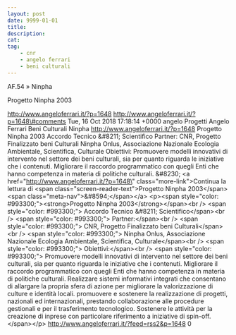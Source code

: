 ```yaml
---
layout: post
date: 9999-01-01
title:
description:
cat:
tag:
    - cnr
    - angelo ferrari
    - beni culturali
---
```

AF.54 » Ninpha

Progetto Ninpha 2003

http://www.angeloferrari.it/?p=1648 http://www.angeloferrari.it/?p=1648\#comments Tue, 16 Oct 2018 17:18:14 +0000 angelo Progetti Angelo Ferrari Beni Culturali Ninpha http://www.angeloferrari.it/?p=1648 Progetto Ninpha 2003 Accordo Tecnico &\#8211; Scientifico Partner: CNR, Progetto Finalizzato beni Culturali Ninpha Onlus, Associazione Nazionale Ecologia Ambientale, Scientifica, Culturale Obiettivi: Promuovere modelli innovativi di intervento nel settore dei beni culturali, sia per quanto riguarda le iniziative che i contenuti. Migliorare il raccordo programmatico con quegli Enti che hanno competenza in materia di politiche culturali. &\#8230; \<a href=\"http://www.angeloferrari.it/?p=1648\" class=\"more-link\"\>Continua la lettura di \<span class=\"screen-reader-text\"\>Progetto Ninpha 2003\</span\> \<span class=\"meta-nav\"\>&\#8594;\</span\>\</a\> \<p\>\<span style=\"color: \#993300;\"\>\<strong\>Progetto Ninpha 2003\</strong\>\</span\>\<br /\> \<span style=\"color: \#993300;\"\> Accordo Tecnico &\#8211; Scientifico\</span\>\<br /\> \<span style=\"color: \#993300;\"\> Partner:\</span\>\<br /\> \<span style=\"color: \#993300;\"\> CNR, Progetto Finalizzato beni Culturali\</span\>\<br /\> \<span style=\"color: \#993300;\"\> Ninpha Onlus, Associazione Nazionale Ecologia Ambientale, Scientifica, Culturale\</span\>\<br /\> \<span style=\"color: \#993300;\"\> Obiettivi:\</span\>\<br /\> \<span style=\"color: \#993300;\"\> Promuovere modelli innovativi di intervento nel settore dei beni culturali, sia per quanto riguarda le iniziative che i contenuti. Migliorare il raccordo programmatico con quegli Enti che hanno competenza in materia di politiche culturali. Realizzare sistemi informativi integrati che consentano di allargare la propria sfera di azione per migliorare la valorizzazione di culture e identità locali. promuovere e sostenere la realizzazione di progetti, nazionali ed internazionali, prestando collaborazione alle procedure gestionali e per il trasferimento tecnologico. Sostenere le attività per la creazione di inprese con particolare riferimento a iniziative di spin-off.\</span\>\</p\> http://www.angeloferrari.it/?feed=rss2&p=1648 0

